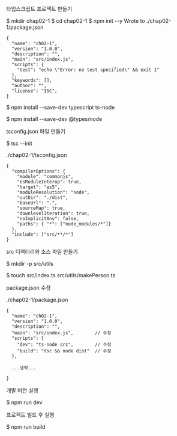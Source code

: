 타입스크립트 프로젝트 만들기

$ mkdir chap02-1
$ cd chap02-1
$ npm init --y
Wrote to ./chap02-1/package.json
```
{
  "name": "ch02-1",
  "version": "1.0.0",
  "description": "",
  "main": "src/index.js",
  "scripts": {
    "test": "echo \"Error: no test specified\" && exit 1"
  },
  "keywords": [],
  "author": "",
  "license": "ISC",
}
```

$ npm install --save-dev typescript ts-node

$ npm install --save-dev @types/node


tsconfig.json 파일 만들기

$ tsc --init

./chap02-1/tsconfig.json
```
{
  "compilerOptions": {
    "module": "commonjs",
    "esModuleInterop": true,
    "target": "es5",
    "moduleResolution": "node",
    "outDir": "./dist",
    "baseUrl": ".",
    "sourceMap": true,
    "downlevelIteration": true,
    "noImplicitAny": false,
    "paths": { "*": ["node_modules/*"]}
  },
  "include": ["src/**/*"]
}
```

src 디렉터리와 소스 파일 만들기

$ mkdir -p src/utils

$ touch src/index.ts src/utils/makePerson.ts


package.json 수정

./chap02-1/package.json
```
{
  "name": "ch02-1",
  "version": "1.0.0",
  "description": "",
  "main": "src/index.js",        // 수정
  "scripts": {
    "dev": "ts-node src",        // 수정
    "build": "tsc && node dist"  // 수정
  },

  ...생략...

}
```


개발 버전 실행

$ npm run dev


프로젝트 빌드 후 실행

$ npm run build
